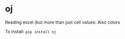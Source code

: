 
# oj
Reading excel (but more than just cell values: Also colors


To install:	```pip install oj```
